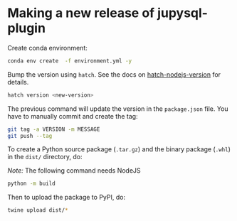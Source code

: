 # Making a new release of jupysql-plugin

Create conda environment:

```bash
conda env create  -f environment.yml -y
```

Bump the version using `hatch`. See the docs on [hatch-nodejs-version](https://github.com/agoose77/hatch-nodejs-version#semver) for details.

```bash
hatch version <new-version>
```

The previous command will update the version in the `package.json` file. You have to manually commit and create the tag:

```bash
git tag -a VERSION -m MESSAGE
git push --tag
```

To create a Python source package (`.tar.gz`) and the binary package (`.whl`) in the `dist/` directory, do:

*Note:* The following command needs NodeJS

```bash
python -m build
```

Then to upload the package to PyPI, do:

```bash
twine upload dist/*
```
